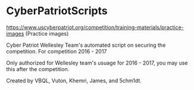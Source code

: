 # CyberPatriotScripts

https://www.uscyberpatriot.org/competition/training-materials/practice-images (Practice images)

Cyber Patriot Wellesley Team's automated script on securing the competition. For competition 2016 - 2017

Only authorized for Wellesley team's usuage for 2016 - 2017, you may use this after the competition.

Created by VBQL, Vuton, Khemri, James, and 5chm1dt.
